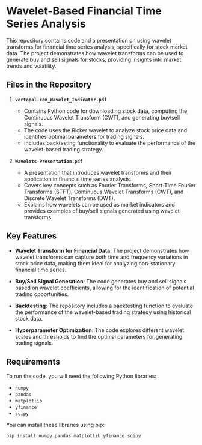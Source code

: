 # Wavelet-Based Financial Time Series Analysis

This repository contains code and a presentation on using wavelet transforms for financial time series analysis, specifically for stock market data. The project demonstrates how wavelet transforms can be used to generate buy and sell signals for stocks, providing insights into market trends and volatility.

## Files in the Repository

1. **`vertopal.com_Wavelet_Indicator.pdf`**
   - Contains Python code for downloading stock data, computing the Continuous Wavelet Transform (CWT), and generating buy/sell signals.
   - The code uses the Ricker wavelet to analyze stock price data and identifies optimal parameters for trading signals.
   - Includes backtesting functionality to evaluate the performance of the wavelet-based trading strategy.

2. **`Wavelets Presentation.pdf`**
   - A presentation that introduces wavelet transforms and their application in financial time series analysis.
   - Covers key concepts such as Fourier Transforms, Short-Time Fourier Transforms (STFT), Continuous Wavelet Transforms (CWT), and Discrete Wavelet Transforms (DWT).
   - Explains how wavelets can be used as market indicators and provides examples of buy/sell signals generated using wavelet transforms.

## Key Features

- **Wavelet Transform for Financial Data**: The project demonstrates how wavelet transforms can capture both time and frequency variations in stock price data, making them ideal for analyzing non-stationary financial time series.
  
- **Buy/Sell Signal Generation**: The code generates buy and sell signals based on wavelet coefficients, allowing for the identification of potential trading opportunities.

- **Backtesting**: The repository includes a backtesting function to evaluate the performance of the wavelet-based trading strategy using historical stock data.

- **Hyperparameter Optimization**: The code explores different wavelet scales and thresholds to find the optimal parameters for generating trading signals.

## Requirements

To run the code, you will need the following Python libraries:

- `numpy`
- `pandas`
- `matplotlib`
- `yfinance`
- `scipy`

You can install these libraries using pip:

```bash
pip install numpy pandas matplotlib yfinance scipy
